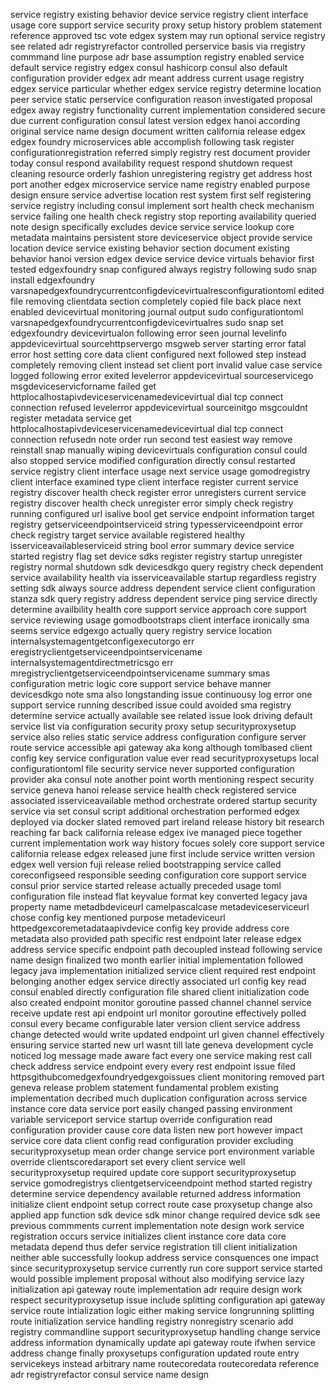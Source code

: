 service registry existing behavior device service registry client interface usage core support service security proxy setup history problem statement reference approved tsc vote edgex system may run optional service registry see related adr registryrefactor controlled perservice basis via rregistry commmand line purpose adr base assumption registry enabled service default service registry edgex consul hashicorp consul also default configuration provider edgex adr meant address current usage registry edgex service particular whether edgex service registry determine location peer service static perservice configuration reason investigated proposal edgex away registry functionality current implementation considered secure due current configuration consul latest version edgex hanoi according original service name design document written california release edgex edgex foundry microservices able accomplish following task register configurationregistration referred simply registry rest document provider today consul respond availability request respond shutdown request cleaning resource orderly fashion unregistering registry get address host port another edgex microservice service name registry enabled purpose design ensure service advertise location rest system first self registering service registry including consul implement sort health check mechanism service failing one health check registry stop reporting availability queried note design specifically excludes device service service lookup core metadata maintains persistent store deviceservice object provide service location device service existing behavior section document existing behavior hanoi version edgex device service device virtuals behavior first tested edgexfoundry snap configured always registry following sudo snap install edgexfoundry varsnapedgexfoundrycurrentconfigdevicevirtualresconfigurationtoml edited file removing clientdata section completely copied file back place next enabled devicevirtual monitoring journal output sudo configurationtoml varsnapedgexfoundrycurrentconfigdevicevirtualres sudo snap set edgexfoundry devicevirtualon following error seen journal levelinfo appdevicevirtual sourcehttpservergo msgweb server starting error fatal error host setting core data client configured next followed step instead completely removing client instead set client port invalid value case service logged following error exited levelerror appdevicevirtual sourceservicego msgdeviceservicforname failed get httplocalhostapivdeviceservicenamedevicevirtual dial tcp connect connection refused levelerror appdevicevirtual sourceinitgo msgcouldnt register metadata service get httplocalhostapivdeviceservicenamedevicevirtual dial tcp connect connection refusedn note order run second test easiest way remove reinstall snap manually wiping devicevirtuals configuration consul could also stopped service modified configuration directly consul restarted service registry client interface usage next service usage gomodregistry client interface examined type client interface register current service registry discover health check register error unregisters current service registry discover health check unregister error simply check registry running configured url isalive bool get service endpoint information target registry getserviceendpointserviceid string typesserviceendpoint error check registry target service available registered healthy isserviceavailableserviceid string bool error summary device service started registry flag set device sdks register registry startup unregister registry normal shutdown sdk devicesdkgo query registry check dependent service availability health via isserviceavailable startup regardless registry setting sdk always source address dependent service client configuration stanza sdk query registry address dependent service ping service directly determine availbility health core support service approach core support service reviewing usage gomodbootstraps client interface ironically sma seems service edgexgo actually query registry service location internalsystemagentgetconfigexecutorgo err eregistryclientgetserviceendpointservicename internalsystemagentdirectmetricsgo err mregistryclientgetserviceendpointservicename summary smas configuration metric logic core support service behave manner devicesdkgo note sma also longstanding issue continuousy log error one support service running described issue could avoided sma registry determine service actually available see related issue look driving default service list via configuration security proxy setup securityproxysetup service also relies static service address configuration configure server route service accessible api gateway aka kong although tomlbased client config key service configuration value ever read securityproxysetups local configurationtoml file security service never supported configuration provider aka consul note another point worth mentioning respect security service geneva hanoi release service health check registered service associated isserviceavailable method orchestrate ordered startup security service via set consul script additional orchestration performed edgex deployed via docker slated removed part ireland release history bit research reaching far back california release edgex ive managed piece together current implementation work way history focues solely core support service california release edgex released june first include service written version edgex well version fuji release relied bootstrapping service called coreconfigseed responsible seeding configuration core support service consul prior service started release actually preceded usage toml configuration file instead flat keyvalue format key converted legacy java property name metadbdeviceurl camelpascalcase metadeviceserviceurl chose config key mentioned purpose metadeviceurl httpedgexcoremetadataapivdevice config key provide address core metadata also provided path specific rest endpoint later release edgex address service specific endpoint path decoupled instead following service name design finalized two month earlier initial implementation followed legacy java implementation initialized service client required rest endpoint belonging another edgex service directly associated url config key read consul enabled directly configuration file shared client initialization code also created endpoint monitor goroutine passed channel channel service receive update rest api endpoint url monitor goroutine effectively polled consul every became configurable later version client service address change detected would write updated endpoint url given channel effectively ensuring service started new url wasnt till late geneva development cycle noticed log message made aware fact every one service making rest call check address service endpoint every every rest endpoint issue filed httpsgithubcomedgexfoundryedgexgoissues client monitoring removed part geneva release problem statement fundamental problem existing implementation decribed much duplication configuration across service instance core data service port easily changed passing environment variable serviceport service startup override configuration read configuration provider cause core data listen new port however impact service core data client config read configuration provider excluding securityproxysetup mean order change service port environment variable override clientscoredaraport set every client service well securityproxysetup required update core support securityproxysetup service gomodregistrys clientgetserviceendpoint method started registry determine service dependency available returned address information initialize client endpoint setup correct route case proxysetup change also applied app function sdk device sdk minor change required device sdk see previous commments current implementation note design work service registration occurs service initializes client instance core data core metadata depend thus defer service registration till client initialization neither able successfully lookup address service consquences one impact since securityproxysetup service currently run core support service started would possible implement proposal without also modifying service lazy initialization api gateway route implementation adr require design work respect securityproxysetup issue include splitting configuration api gateway service route intialization logic either making service longrunning splitting route initialization service handling registry nonregistry scenario add registry commandline support securityproxysetup handling change service address information dynamically update api gateway route ifwhen service address change finally proxysetups configuration updated route entry servicekeys instead arbitrary name routecoredata routecoredata reference adr registryrefactor consul service name design